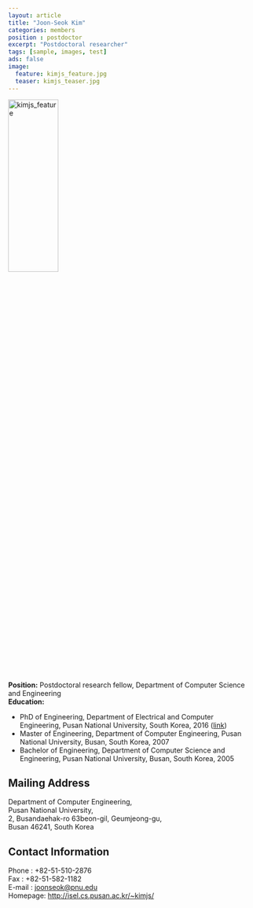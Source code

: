 ```yaml
---
layout: article
title: "Joon-Seok Kim"
categories: members
position : postdoctor
excerpt: "Postdoctoral researcher"
tags: [sample, images, test]
ads: false
image:
  feature: kimjs_feature.jpg
  teaser: kimjs_teaser.jpg
---
```


<div><img style="width: 45%; height: 30%" src="{{ site.baseurl }}/images/{{ page.image.feature }}" alt="kimjs_feature" ></div>

**Position:** Postdoctoral research fellow, Department of Computer Science and Engineering <br/>
**Education:**

* PhD of Engineering, Department of Electrical and Computer Engineering, Pusan National University, South Korea, 2016 (<a href="http://joon-seok.github.io/Thesis/">link</a>)
* Master of Engineering, Department of Computer Engineering, Pusan National University, Busan, South Korea, 2007
* Bachelor of Engineering, Department of Computer Science and Engineering, Pusan National University, Busan, South Korea, 2005

## Mailing Address

Department of Computer Engineering,<br>
Pusan National University,<br>
2, Busandaehak-ro 63beon-gil, Geumjeong-gu,<br>
Busan 46241, South Korea

## Contact Information
Phone : +82-51-510-2876 <br>
Fax : +82-51-582-1182 <br>
E-mail : joonseok@pnu.edu <br>
Homepage: <a href="http://isel.cs.pusan.ac.kr/~kimjs/">http://isel.cs.pusan.ac.kr/~kimjs/</a>
